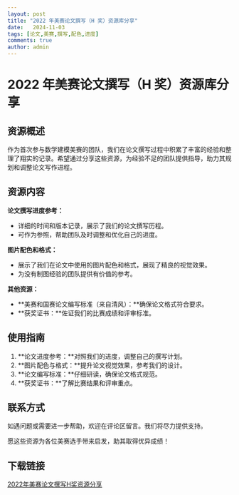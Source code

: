 ```yaml
---
layout: post
title: "2022 年美赛论文撰写（H 奖）资源库分享"
date:   2024-11-03
tags: [论文,美赛,撰写,配色,进度]
comments: true
author: admin
---
```

# 2022 年美赛论文撰写（H 奖）资源库分享

## 资源概述

作为首次参与数学建模美赛的团队，我们在论文撰写过程中积累了丰富的经验和整理了翔实的记录。希望通过分享这些资源，为经验不足的团队提供指导，助力其规划和调整论文写作进程。

## 资源内容

**论文撰写进度参考：**

* 详细的时间和版本记录，展示了我们的论文撰写历程。
* 可作为参照，帮助团队及时调整和优化自己的进度。

**图片配色和格式：**

* 展示了我们在论文中使用的图片配色和格式，展现了精良的视觉效果。
* 为没有制图经验的团队提供有价值的参考。

**其他资源：**

* **美赛和国赛论文编写标准（来自清风）：**确保论文格式符合要求。
* **获奖证书：**佐证我们的比赛成绩和评审标准。

## 使用指南

1. **论文进度参考：**对照我们的进度，调整自己的撰写计划。
2. **图片配色与格式：**提升论文视觉效果，参考我们的设计。
3. **论文编写标准：**仔细研读，确保论文格式规范。
4. **获奖证书：**了解比赛结果和评审重点。

## 联系方式

如遇问题或需要进一步帮助，欢迎在评论区留言。我们将尽力提供支持。

愿这些资源为各位美赛选手带来启发，助其取得优异成绩！

## 下载链接

[2022年美赛论文撰写H奖资源分享](https://pan.quark.cn/s/b6ecc60a5b40)